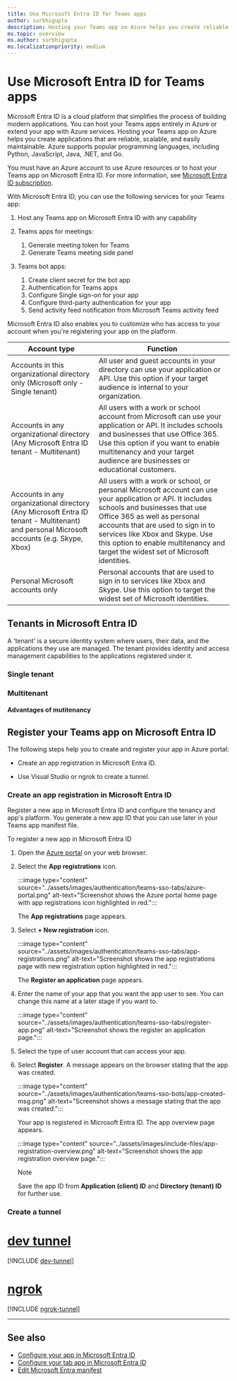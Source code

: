 ```yaml
---
title: Use Microsoft Entra ID for Teams apps
author: surbhigupta
description: Hosting your Teams app on Azure helps you create reliable, scalable, and easy-to-maintain applications.
ms.topic: overview
ms.author: surbhigupta
ms.localizationpriority: medium
---
```

# Use Microsoft Entra ID for Teams apps

Microsoft Entra ID is a cloud platform that simplifies the process of building modern applications. You can host your Teams apps entirely in Azure or extend your app with Azure services. Hosting your Teams app on Azure helps you create applications that are reliable, scalable, and easily maintainable. Azure supports popular programming languages, including Python, JavaScript, Java, .NET, and Go.

You must have an Azure account to use Azure resources or to host your Teams app on Microsoft Entra ID.
For more information, see [Microsoft Entra ID subscription](/azure/developer/intro/azure-developer-billing).

With Microsoft Entra ID, you can use the following services for your Teams app:

1. Host any Teams app on Microsoft Entra ID with any capability

1. Teams apps for meetings:
    1. Generate meeting token for Teams
    1. Generate Teams meeting side panel

1. Teams bot apps:
    1. Create client secret for the bot app
    1. Authentication for Teams apps
    1. Configure Single sign-on for your app
    1. Configure third-party authentication for your app
    1. Send activity feed notification from Microsoft Teams activity feed

Microsoft Entra ID also enables you to customize who has access to your account when you're registering your app on the platform.

| Account type | Function |
| --- | --- |
| Accounts in this organizational directory only  (Microsoft only - Single tenant) | All user and guest accounts in your directory can use your application or API. Use this option if your target audience is internal to your organization. |
| Accounts in any organizational directory (Any Microsoft Entra ID tenant - Multitenant) | All users with a work or school account from Microsoft can use your application or API. It includes schools and businesses that use Office 365. Use this option if you want to enable multitenancy and your target audience are businesses or educational customers. |
| Accounts in any organizational directory (Any Microsoft Entra ID tenant - Multitenant) and personal Microsoft accounts (e.g. Skype, Xbox) | All users with a work or school, or personal Microsoft account can use your application or API. It includes schools and businesses that use Office 365 as well as personal accounts that are used to sign in to services like Xbox and Skype. Use this option to enable multitenancy and target the widest set of Microsoft identities. |
| Personal Microsoft accounts only | Personal accounts that are used to sign in to services like Xbox and Skype. Use this option to target the widest set of Microsoft identities. |

## Tenants in Microsoft Entra ID

A 'tenant' is a secure identity system where users, their data, and the applications they use are managed. The tenant provides identity and access management capabilities to the applications registered under it.

### Single tenant

### Multitenant

#### Advantages of mutitenancy

## Register your Teams app on Microsoft Entra ID

The following steps help you to create and register your app in Azure portal:

* Create an app registration in Microsoft Entra ID.

* Use Visual Studio or ngrok to create a tunnel.

### Create an app registration in Microsoft Entra ID

Register a new app in Microsoft Entra ID and configure the tenancy and app's platform. You generate a new app ID that you can use later in your Teams app manifest file.

To register a new app in Microsoft Entra ID

1. Open the [Azure portal](https://portal.azure.com/) on your web browser.

1. Select the **App registrations** icon.

    :::image type="content" source="../assets/images/authentication/teams-sso-tabs/azure-portal.png" alt-text="Screenshot shows the Azure portal home page with app registrations icon highlighted in red.":::

    The **App registrations** page appears.

1. Select **+ New registration** icon.

    :::image type="content" source="../assets/images/authentication/teams-sso-tabs/app-registrations.png" alt-text="Screenshot shows the app registrations page with new registration option highlighted in red.":::

    The **Register an application** page appears.

1. Enter the name of your app that you want the app user to see. You can change this name at a later stage if you want to.

    :::image type="content" source="../assets/images/authentication/teams-sso-tabs/register-app.png" alt-text="Screenshot shows the register an application page.":::

1. Select the type of user account that can access your app.

1. Select **Register**. A message appears on the browser stating that the app was created.

    :::image type="content" source="../assets/images/authentication/teams-sso-bots/app-created-msg.png" alt-text="Screenshot shows a message stating that the app was created.":::

    Your app is registered in Microsoft Entra ID. The app overview page appears.

    :::image type="content" source="../assets/images/include-files/app-registration-overview.png" alt-text="Screenshot shows the app registration overview page.":::

    > [!NOTE]
    > Save the app ID from **Application (client) ID** and **Directory (tenant) ID** for further use.

### Create a tunnel

# [dev tunnel](#tab/dev)

[!INCLUDE [dev-tunnel](../includes/get-started/dev-tunnel.md)]

# [ngrok](#tab/ngrok)

[!INCLUDE [ngrok-tunnel](../includes/get-started/ngrok-tunnel.md)]

---

## See also

* [Configure your app in Microsoft Entra ID](../bots/how-to/authentication/bot-sso-register-aad.md)
* [Configure your tab app in Microsoft Entra ID](../tabs/how-to/authentication/tab-sso-register-aad.md)
* [Edit Microsoft Entra manifest](AAD-manifest-customization.md)
